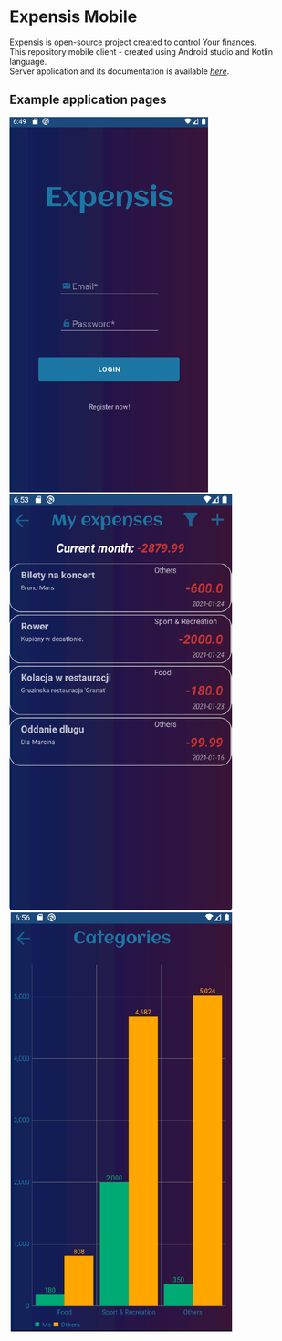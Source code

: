 # Expensis Mobile

Expensis is open-source project created to control Your finances.  
This repository mobile client - created using Android studio and Kotlin language.  
Server application and its documentation is available [*here*](https://github.com/PKapski/Expensis-server).

## Example application pages  
![Login page](app/src/main/res/drawable/login_page.png "Login page.")  
![Expenses page](app/src/main/res/drawable/expenses_page.png "Expenses page.")  
![Stats page](app/src/main/res/drawable/stats_page.png "Stats page.")  
